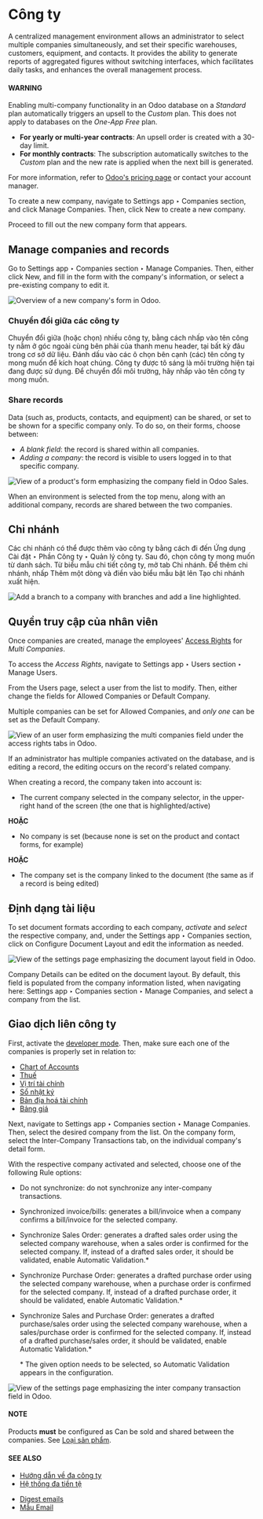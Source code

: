 # Công ty

A centralized management environment allows an administrator to select multiple companies
simultaneously, and set their specific warehouses, customers, equipment, and contacts. It provides
the ability to generate reports of aggregated figures without switching interfaces, which
facilitates daily tasks, and enhances the overall management process.

#### WARNING
Enabling multi-company functionality in an Odoo database on a *Standard* plan automatically
triggers an upsell to the *Custom* plan. This does not apply to databases on the *One-App Free*
plan.

- **For yearly or multi-year contracts**: An upsell order is created with a 30-day limit.
- **For monthly contracts**: The subscription automatically switches to the *Custom* plan and
  the new rate is applied when the next bill is generated.

For more information, refer to [Odoo's pricing page](https://www.odoo.com/pricing-plan) or
contact your account manager.

To create a new company, navigate to Settings app ‣ Companies section, and click
Manage Companies. Then, click New to create a new company.

Proceed to fill out the new company form that appears.

<a id="companies-manage"></a>

## Manage companies and records

Go to Settings app ‣ Companies section ‣ Manage Companies. Then, either click
New, and fill in the form with the company's information, or select a pre-existing
company to edit it.

![Overview of a new company's form in Odoo.](../../.gitbook/assets/company-info.png)

### Chuyển đổi giữa các công ty

Chuyển đổi giữa (hoặc chọn) nhiều công ty, bằng cách nhấp vào tên công ty nằm ở góc ngoài cùng bên phải của thanh menu header, tại bất kỳ đâu trong cơ sở dữ liệu. Đánh dấu vào các ô chọn bên cạnh (các) tên công ty mong muốn để kích hoạt chúng. Công ty được tô sáng là môi trường hiện tại đang được sử dụng. Để chuyển đổi môi trường, hãy nhấp vào tên công ty mong muốn.

### Share records

Data (such as, products, contacts, and equipment) can be shared, or set to be shown for a specific
company only. To do so, on their forms, choose between:

- *A blank field*: the record is shared within all companies.
- *Adding a company*: the record is visible to users logged in to that specific company.

![View of a product's form emphasizing the company field in Odoo Sales.](../../.gitbook/assets/product-form-company.png)

When an environment is selected from the top menu, along with an additional company, records are
shared between the two companies.

## Chi nhánh

Các chi nhánh có thể được thêm vào công ty bằng cách đi đến Ứng dụng Cài đặt ‣ Phần Công ty ‣ Quản lý công ty. Sau đó, chọn công ty mong muốn từ danh sách. Từ biểu mẫu chi tiết công ty, mở tab Chi nhánh. Để thêm chi nhánh, nhấp Thêm một dòng và điền vào biểu mẫu bật lên Tạo chi nhánh xuất hiện.

![Add a branch to a company with branches and add a line highlighted.](../../.gitbook/assets/add-branch.png)

<a id="general-employee-access"></a>

## Quyền truy cập của nhân viên

Once companies are created, manage the employees' [Access Rights](users/access_rights.md) for
*Multi Companies*.

To access the *Access Rights*, navigate to Settings app ‣ Users section ‣ Manage
Users.

From the Users page, select a user from the list to modify. Then, either change the
fields for Allowed Companies or Default Company.

Multiple companies can be set for Allowed Companies, and *only one* can be set as the
Default Company.

![View of an user form emphasizing the multi companies field under the access rights tabs
in Odoo.](../../.gitbook/assets/access-rights-multi-companies.png)

If an administrator has multiple companies activated on the database, and is editing a record, the
editing occurs on the record's related company.

When creating a record, the company taken into account is:

- The current company selected in the company selector, in the upper-right hand of the screen (the
  one that is highlighted/active)

**HOẶC**

- No company is set (because none is set on the product and contact forms, for example)

**HOẶC**

- The company set is the company linked to the document (the same as if a record is being edited)

## Định dạng tài liệu

To set document formats according to each company, *activate* and *select* the respective company,
and, under the Settings app ‣ Companies section, click on Configure
Document Layout and edit the information as needed.

![View of the settings page emphasizing the document layout field in Odoo.](../../.gitbook/assets/document-layout.png)

Company Details can be edited on the document layout. By default, this field is
populated from the company information listed, when navigating here: Settings app
‣ Companies section ‣ Manage Companies, and select a company from the list.

<a id="general-inter-company"></a>

## Giao dịch liên công ty

First, activate the [developer mode](developer_mode.md#developer-mode). Then, make sure each one of the
companies is properly set in relation to:

- [Chart of Accounts](../finance/accounting/get_started/chart_of_accounts.md)
- [Thuế](../finance/accounting/taxes.md)
- [Vị trí tài chính](../finance/accounting/taxes/fiscal_positions.md)
- [Sổ nhật ký](../finance/accounting/bank.md)
- [Bản địa hoá tài chính](../finance/fiscal_localizations.md)
- [Bảng giá](../sales/sales/products_prices/prices/pricing.md)

Next, navigate to Settings app ‣ Companies section ‣ Manage Companies. Then,
select the desired company from the list. On the company form, select the Inter-Company
Transactions tab, on the individual company's detail form.

With the respective company activated and selected, choose one of the following Rule
options:

- Do not synchronize: do not synchronize any inter-company transactions.
- Synchronized invoice/bills: generates a bill/invoice when a company confirms a
  bill/invoice for the selected company.
- Synchronize Sales Order: generates a drafted sales order using the selected company
  warehouse, when a sales order is confirmed for the selected company. If, instead of a drafted
  sales order, it should be validated, enable Automatic Validation.\*
- Synchronize Purchase Order: generates a drafted purchase order using the selected
  company warehouse, when a purchase order is confirmed for the selected company. If, instead of a
  drafted purchase order, it should be validated, enable Automatic Validation.\*
- Synchronize Sales and Purchase Order: generates a drafted purchase/sales order using
  the selected company warehouse, when a sales/purchase order is confirmed for the selected company.
  If, instead of a drafted purchase/sales order, it should be validated, enable Automatic
  Validation.\*

  \* The given option needs to be selected, so Automatic Validation appears in the
  configuration.

![View of the settings page emphasizing the inter company transaction field in Odoo.](../../.gitbook/assets/inter-company-transactions.png)

#### NOTE
Products **must** be configured as Can be sold and shared between the companies. See
[Loại sản phẩm](../inventory_and_mrp/inventory/product_management/configure/type.md).

#### SEE ALSO
- [Hướng dẫn về đa công ty](../../developer/howtos/company.md)
- [Hệ thống đa tiền tệ](../finance/accounting/get_started/multi_currency.md)

* [Digest emails](companies/digest_emails.md)
* [Mẫu Email](companies/email_template.md)

